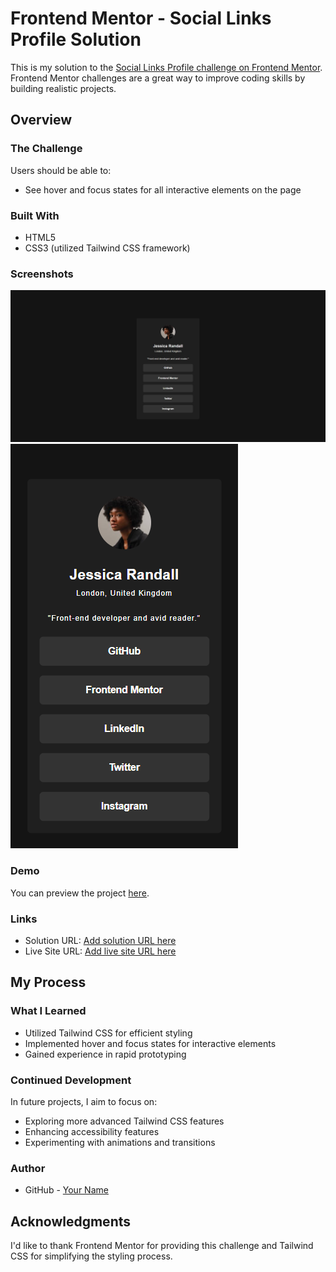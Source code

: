 # Frontend Mentor - Social Links Profile Solution

This is my solution to the [Social Links Profile challenge on Frontend Mentor](https://www.frontendmentor.io/challenges/social-links-profile-UG32l9m6dQ). Frontend Mentor challenges are a great way to improve coding skills by building realistic projects.

## Overview

### The Challenge

Users should be able to:

- See hover and focus states for all interactive elements on the page

### Built With

- HTML5
- CSS3 (utilized Tailwind CSS framework)

### Screenshots

![Screenshot-Desktop](./screenshots/desktop.png)
![Screenshot-Mobile](./screenshots/mobile.png)

### Demo

You can preview the project [here](https://your-live-site-url.com).

### Links

- Solution URL: [Add solution URL here](https://your-solution-url.com)
- Live Site URL: [Add live site URL here](https://your-live-site-url.com)

## My Process

### What I Learned

- Utilized Tailwind CSS for efficient styling
- Implemented hover and focus states for interactive elements
- Gained experience in rapid prototyping

### Continued Development

In future projects, I aim to focus on:

- Exploring more advanced Tailwind CSS features
- Enhancing accessibility features
- Experimenting with animations and transitions

### Author

- GitHub - [Your Name](https://github.com/your-username)

## Acknowledgments

I'd like to thank Frontend Mentor for providing this challenge and Tailwind CSS for simplifying the styling process.
